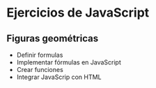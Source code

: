 # Ejercicios de JavaScript

## Figuras geométricas
- Definir formulas
- Implementar fórmulas en JavaScript
- Crear funciones
- Integrar JavaScrip con HTML